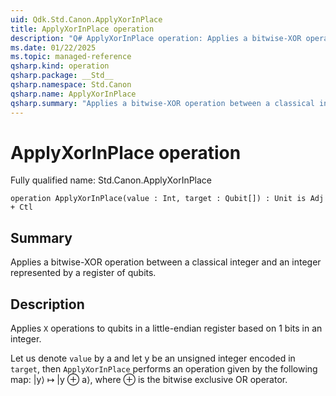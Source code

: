 ```yaml
---
uid: Qdk.Std.Canon.ApplyXorInPlace
title: ApplyXorInPlace operation
description: "Q# ApplyXorInPlace operation: Applies a bitwise-XOR operation between a classical integer and an integer represented by a register of qubits."
ms.date: 01/22/2025
ms.topic: managed-reference
qsharp.kind: operation
qsharp.package: __Std__
qsharp.namespace: Std.Canon
qsharp.name: ApplyXorInPlace
qsharp.summary: "Applies a bitwise-XOR operation between a classical integer and an integer represented by a register of qubits."
---
```


# ApplyXorInPlace operation

Fully qualified name: Std.Canon.ApplyXorInPlace

```qsharp
operation ApplyXorInPlace(value : Int, target : Qubit[]) : Unit is Adj + Ctl
```

## Summary
Applies a bitwise-XOR operation between a classical integer and an
integer represented by a register of qubits.

## Description
Applies `X` operations to qubits in a little-endian register based on
1 bits in an integer.

Let us denote `value` by a and let y be an unsigned integer encoded in `target`,
then `ApplyXorInPlace` performs an operation given by the following map:
|y⟩ ↦ |y ⊕ a⟩, where ⊕ is the bitwise exclusive OR operator.
